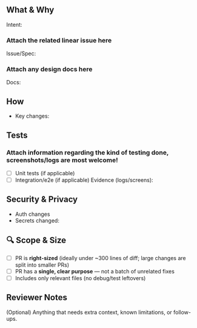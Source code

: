 ## What & Why
Intent:
### Attach the related linear issue here
Issue/Spec: 
### Attach any design docs here
Docs: 

## How
- Key changes:

## Tests
### Attach information regarding the kind of testing done, screenshots/logs are most welcome! 
- [ ] Unit tests  (if applicable)
- [ ] Integration/e2e (if applicable)
Evidence (logs/screens):

## Security & Privacy
- Auth changes
- Secrets changed:

## 🔍 Scope & Size
- [ ] PR is **right-sized** (ideally under ~300 lines of diff; large changes are split into smaller PRs)
- [ ] PR has a **single, clear purpose** — not a batch of unrelated fixes
- [ ] Includes only relevant files (no debug/test leftovers)

## Reviewer Notes
(Optional) Anything that needs extra context, known limitations, or follow-ups.
